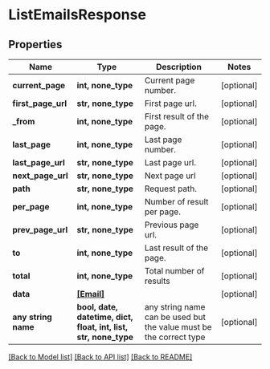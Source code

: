 # ListEmailsResponse


## Properties
Name | Type | Description | Notes
------------ | ------------- | ------------- | -------------
**current_page** | **int, none_type** | Current page number. | [optional] 
**first_page_url** | **str, none_type** | First page url. | [optional] 
**_from** | **int, none_type** | First result of the page. | [optional] 
**last_page** | **int, none_type** | Last page number. | [optional] 
**last_page_url** | **str, none_type** | Last page url. | [optional] 
**next_page_url** | **str, none_type** | Next page url | [optional] 
**path** | **str, none_type** | Request path. | [optional] 
**per_page** | **int, none_type** | Number of result per page. | [optional] 
**prev_page_url** | **str, none_type** | Previous page url. | [optional] 
**to** | **int, none_type** | Last result of the page. | [optional] 
**total** | **int, none_type** | Total number of results | [optional] 
**data** | [**[Email]**](Email.md) |  | [optional] 
**any string name** | **bool, date, datetime, dict, float, int, list, str, none_type** | any string name can be used but the value must be the correct type | [optional]

[[Back to Model list]](../README.md#documentation-for-models) [[Back to API list]](../README.md#documentation-for-api-endpoints) [[Back to README]](../README.md)


